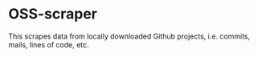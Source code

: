 # OSS-scraper
This scrapes data from locally downloaded Github projects, i.e. commits, mails, lines of code, etc.
